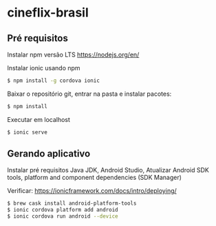 # cineflix-brasil

## Pré requisitos
Instalar npm versão LTS
https://nodejs.org/en/

Instalar ionic usando npm
```sh
$ npm install -g cordova ionic
```

Baixar o repositório git, entrar na pasta e instalar pacotes:
```sh
$ npm install
```

Executar em localhost
```sh
$ ionic serve
```

## Gerando aplicativo

Instalar pré requisitos Java JDK, Android Studio, Atualizar Android SDK tools, platform and component dependencies (SDK Manager) 

Verificar:  https://ionicframework.com/docs/intro/deploying/

```sh
$ brew cask install android-platform-tools
$ ionic cordova platform add android
$ ionic cordova run android --device
```







